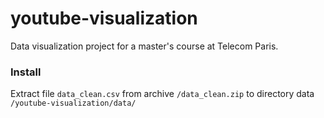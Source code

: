 # youtube-visualization
Data visualization project for a master's course at Telecom Paris.


### Install
Extract file `data_clean.csv` from archive `/data_clean.zip` to directory data `/youtube-visualization/data/`
